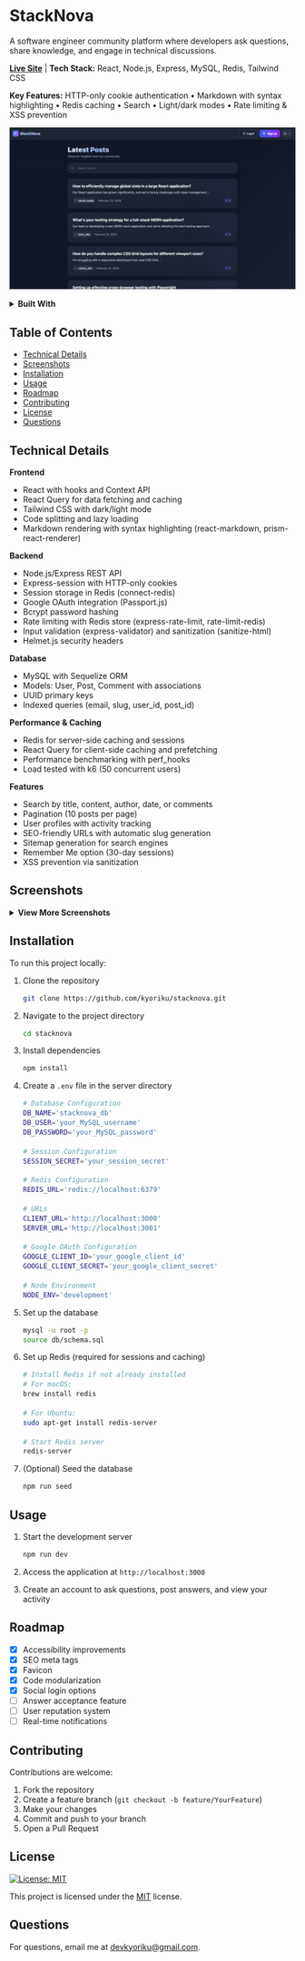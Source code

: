 # StackNova

A software engineer community platform where developers ask questions, share knowledge, and engage in technical discussions.

**[Live Site](https://stacknova.ca)** | **Tech Stack:** React, Node.js, Express, MySQL, Redis, Tailwind CSS

**Key Features:** HTTP-only cookie authentication • Markdown with syntax highlighting • Redis caching • Search • Light/dark modes • Rate limiting & XSS prevention

![Home Page](client/public/readme-screenshots/home.png)

<details>
<summary><b>Built With</b></summary>

[![JavaScript](https://img.shields.io/badge/JavaScript-F7DF1E.svg?style=for-the-badge&logo=JavaScript&logoColor=black)](https://developer.mozilla.org/en-US/docs/Web/JavaScript)
[![React](https://img.shields.io/badge/React-61DAFB.svg?style=for-the-badge&logo=React&logoColor=black)](https://react.dev/)
[![Tailwind CSS](https://img.shields.io/badge/Tailwind%20CSS-06B6D4.svg?style=for-the-badge&logo=TailwindCSS&logoColor=white)](https://tailwindcss.com/docs/installation/using-vite)
[![React Query](https://img.shields.io/badge/React%20Query-FF4154.svg?style=for-the-badge&logo=react-query&logoColor=white)](https://tanstack.com/query/latest/docs/framework/react/installation)
[![Node.js](https://img.shields.io/badge/Node.js-339933.svg?style=for-the-badge&logo=Node.js&logoColor=white)](https://nodejs.org/)
[![Express](https://img.shields.io/badge/Express-000000.svg?style=for-the-badge&logo=Express&logoColor=white)](https://expressjs.com/)
[![MySQL](https://img.shields.io/badge/MySQL-4479A1.svg?style=for-the-badge&logo=MySQL&logoColor=white)](https://www.mysql.com/)
[![Sequelize](https://img.shields.io/badge/Sequelize-52B0E7.svg?style=for-the-badge&logo=Sequelize&logoColor=white)](https://sequelize.org/)
[![Redis](https://img.shields.io/badge/Redis-DC382D.svg?style=for-the-badge&logo=Redis&logoColor=white)](https://redis.io/)
[![Vite](https://img.shields.io/badge/Vite-646CFF.svg?style=for-the-badge&logo=Vite&logoColor=white)](https://vite.dev/guide/)

</details>

## Table of Contents
- [Technical Details](#technical-details)
- [Screenshots](#screenshots)
- [Installation](#installation)
- [Usage](#usage)
- [Roadmap](#roadmap)
- [Contributing](#contributing)
- [License](#license)
- [Questions](#questions)

## Technical Details

**Frontend**
- React with hooks and Context API
- React Query for data fetching and caching
- Tailwind CSS with dark/light mode
- Code splitting and lazy loading
- Markdown rendering with syntax highlighting (react-markdown, prism-react-renderer)

**Backend**
- Node.js/Express REST API
- Express-session with HTTP-only cookies
- Session storage in Redis (connect-redis)
- Google OAuth integration (Passport.js)
- Bcrypt password hashing
- Rate limiting with Redis store (express-rate-limit, rate-limit-redis)
- Input validation (express-validator) and sanitization (sanitize-html)
- Helmet.js security headers

**Database**
- MySQL with Sequelize ORM
- Models: User, Post, Comment with associations
- UUID primary keys
- Indexed queries (email, slug, user_id, post_id)

**Performance & Caching**
- Redis for server-side caching and sessions
- React Query for client-side caching and prefetching
- Performance benchmarking with perf_hooks
- Load tested with k6 (50 concurrent users)

**Features**
- Search by title, content, author, date, or comments
- Pagination (10 posts per page)
- User profiles with activity tracking
- SEO-friendly URLs with automatic slug generation
- Sitemap generation for search engines
- Remember Me option (30-day sessions)
- XSS prevention via sanitization

## Screenshots
<details>
<summary><b>View More Screenshots</b></summary>

![Post Details](client/public/readme-screenshots/post.png)
![User Dashboard](client/public/readme-screenshots/dashboard.png)
![User Profile](client/public/readme-screenshots/profile.png)

</details>

## Installation
To run this project locally:

1. Clone the repository
    ```bash
    git clone https://github.com/kyoriku/stacknova.git
    ```

2. Navigate to the project directory
    ```bash
    cd stacknova
    ```

3. Install dependencies
    ```bash
    npm install
    ```

4. Create a `.env` file in the server directory
    ```bash
    # Database Configuration
    DB_NAME='stacknova_db'
    DB_USER='your_MySQL_username'
    DB_PASSWORD='your_MySQL_password'
    
    # Session Configuration
    SESSION_SECRET='your_session_secret'
    
    # Redis Configuration
    REDIS_URL='redis://localhost:6379'
    
    # URLs
    CLIENT_URL='http://localhost:3000'
    SERVER_URL='http://localhost:3001'
    
    # Google OAuth Configuration
    GOOGLE_CLIENT_ID='your_google_client_id'
    GOOGLE_CLIENT_SECRET='your_google_client_secret'
    
    # Node Environment
    NODE_ENV='development'
    ```

5. Set up the database
    ```bash
    mysql -u root -p
    source db/schema.sql
    ```

6. Set up Redis (required for sessions and caching)
    ```bash
    # Install Redis if not already installed
    # For macOS:
    brew install redis
    
    # For Ubuntu:
    sudo apt-get install redis-server
    
    # Start Redis server
    redis-server
    ```

7. (Optional) Seed the database
    ```bash
    npm run seed
    ```

## Usage
1. Start the development server
    ```bash
    npm run dev
    ```

2. Access the application at `http://localhost:3000`

3. Create an account to ask questions, post answers, and view your activity

## Roadmap
- [x] Accessibility improvements
- [x] SEO meta tags
- [x] Favicon
- [x] Code modularization
- [x] Social login options
- [ ] Answer acceptance feature
- [ ] User reputation system
- [ ] Real-time notifications

## Contributing
Contributions are welcome:

1. Fork the repository
2. Create a feature branch (`git checkout -b feature/YourFeature`)
3. Make your changes
4. Commit and push to your branch
5. Open a Pull Request

## License
[![License: MIT](https://img.shields.io/badge/License-MIT-blue.svg?style=for-the-badge&logo=mit)](https://opensource.org/licenses/MIT)

This project is licensed under the [MIT](https://opensource.org/licenses/MIT) license.

## Questions
For questions, email me at devkyoriku@gmail.com.